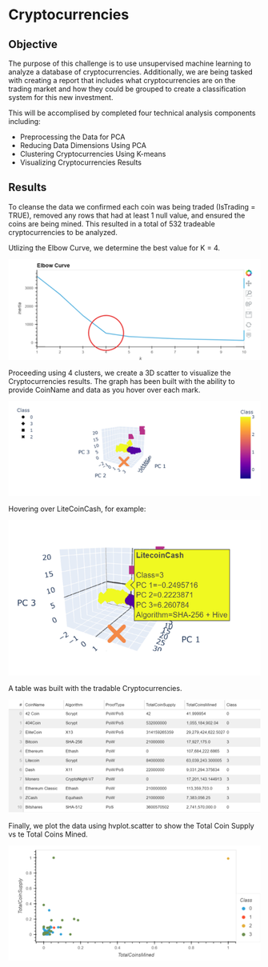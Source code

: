 # Cryptocurrencies

## Objective

The purpose of this challenge is to use unsupervised machine learning to analyze a database of cryptocurrencies. Additionally, we are being tasked with creating a report that includes what cryptocurrencies are on the trading market and how they could be grouped to create a classification system for this new investment.

This will be accomplised by completed four technical analysis components including:
- Preprocessing the Data for PCA
- Reducing Data Dimensions Using PCA
- Clustering Cryptocurrencies Using K-means
- Visualizing Cryptocurrencies Results

## Results 

To cleanse the data we confirmed each coin was being traded (IsTrading = TRUE), removed any rows that had at least 1 null value, and ensured the coins are being mined. This resulted in a total of 532 tradeable cryptocurrencies to be analyzed.

Utlizing the Elbow Curve, we determine the best value for K = 4.

![](Images/ElbowCurve2.png)

Proceeding using 4 clusters, we create a 3D scatter to visualize the Cryptocurrencies results.  The graph has been built with the ability to provide CoinName and data as you hover over each mark.

![](Images/3DScatter.png)

Hovering over LiteCoinCash, for example:

![](Images/3DScatter2.png)

A table was built with the tradable Cryptocurrencies.

![](Images/Table.png)

Finally, we plot the data using hvplot.scatter to show the Total Coin Supply vs te Total Coins Mined.

![](Images/Hvplot.png)
